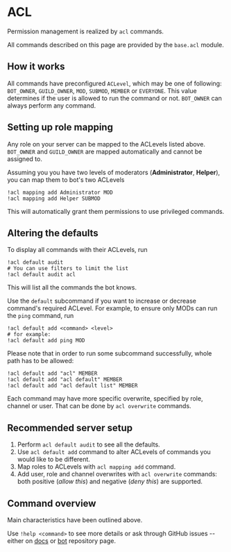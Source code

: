 # ACL

Permission management is realized by `acl` commands.

All commands described on this page are provided by the `base.acl` module.

## How it works

All commands have preconfigured `ACLevel`, which may be one of following: `BOT_OWNER`, `GUILD_OWNER`, `MOD`, `SUBMOD`, `MEMBER` or `EVERYONE`.
This value determines if the user is allowed to run the command or not.
`BOT_OWNER` can always perform any command.

## Setting up role mapping

Any role on your server can be mapped to the ACLevels listed above.
`BOT_OWNER` and `GUILD_OWNER` are mapped automatically and cannot be assigned to.

Assuming you you have two levels of moderators (**Administrator**, **Helper**), you can map them to bot's two ACLevels

```
!acl mapping add Administrator MOD
!acl mapping add Helper SUBMOD
```

This will automatically grant them permissions to use privileged commands.

## Altering the defaults

To display all commands with their ACLevels, run

```
!acl default audit
# You can use filters to limit the list
!acl default audit acl
```

This will list all the commands the bot knows.

Use the `default` subcommand if you want to increase or decrease command's required ACLevel.
For example, to ensure only MODs can run the `ping` command, run

```
!acl default add <command> <level>
# for example:
!acl default add ping MOD
```

Please note that in order to run some subcommand successfully, whole path has to be allowed:

```
!acl default add "acl" MEMBER
!acl default add "acl default" MEMBER
!acl default add "acl default list" MEMBER
```

Each command may have more specific overwrite, specified by role, channel or user. That can be done by `acl overwrite` commands.

## Recommended server setup

1. Perform `acl default audit` to see all the defaults.
2. Use `acl default add` command to alter ACLevels of commands you would like to be different.
3. Map roles to ACLevels with `acl mapping add` command.
4. Add user, role and channel overwrites with `acl overwrite` commands: both positive (*allow this*) and negative (*deny this*) are supported.

## Command overview

Main characteristics have been outlined above.

Use `!help <command>` to see more details or ask through GitHub issues -- either on
[docs](https://github.com/strawberry-py/docs/issues) or
[bot](https://github.com/strawberry-py/strawberry-py/issues) repository page.
